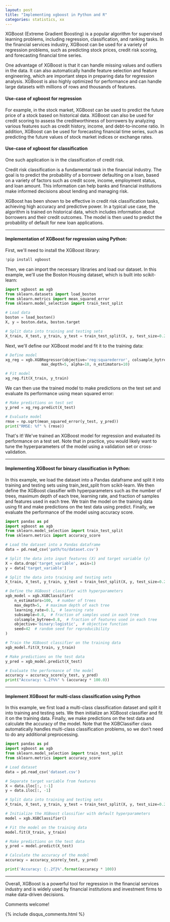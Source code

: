 ```yaml
---
layout: post
title: "Implementing xgboost in Python and R"
categories: statistics, xx
---
```

XGBoost (Extreme Gradient Boosting) is a popular algorithm for supervised learning problems, including regression, classification, and ranking tasks. In the financial services industry, XGBoost can be used for a variety of regression problems, such as predicting stock prices, credit risk scoring, and forecasting financial time series.

One advantage of XGBoost is that it can handle missing values and outliers in the data. It can also automatically handle feature selection and feature engineering, which are important steps in preparing data for regression analysis. XGBoost is also highly optimized for performance and can handle large datasets with millions of rows and thousands of features.

#### Use-case of xgboost for regression
For example, in the stock market, XGBoost can be used to predict the future price of a stock based on historical data. XGBoost can also be used for credit scoring to assess the creditworthiness of borrowers by analyzing various features such as credit history, income, and debt-to-income ratio. In addition, XGBoost can be used for forecasting financial time series, such as predicting the future values of stock market indices or exchange rates.

#### Use-case of xgboost for classification
One such application is in the classification of credit risk.

Credit risk classification is a fundamental task in the financial industry. The goal is to predict the probability of a borrower defaulting on a loan, based on a variety of factors such as credit score, income, employment status, and loan amount. This information can help banks and financial institutions make informed decisions about lending and managing risk.

XGBoost has been shown to be effective in credit risk classification tasks, achieving high accuracy and predictive power. In a typical use case, the algorithm is trained on historical data, which includes information about borrowers and their credit outcomes. The model is then used to predict the probability of default for new loan applications.

---

#### Implementation of XGBoost for regression using Python:
First, we'll need to install the XGBoost library:
```python
!pip install xgboost
```

Then, we can import the necessary libraries and load our dataset. In this example, we'll use the Boston Housing dataset, which is built into scikit-learn:
```python
import xgboost as xgb
from sklearn.datasets import load_boston
from sklearn.metrics import mean_squared_error
from sklearn.model_selection import train_test_split

# Load data
boston = load_boston()
X, y = boston.data, boston.target

# Split data into training and testing sets
X_train, X_test, y_train, y_test = train_test_split(X, y, test_size=0.2, random_state=42)
```

Next, we'll define our XGBoost model and fit it to the training data:
```python
# Define model
xg_reg = xgb.XGBRegressor(objective='reg:squarederror', colsample_bytree=0.3, learning_rate=0.1,
                max_depth=5, alpha=10, n_estimators=10)

# Fit model
xg_reg.fit(X_train, y_train)
```

We can then use the trained model to make predictions on the test set and evaluate its performance using mean squared error:
```python
# Make predictions on test set
y_pred = xg_reg.predict(X_test)

# Evaluate model
rmse = np.sqrt(mean_squared_error(y_test, y_pred))
print("RMSE: %f" % (rmse))
```

That's it! We've trained an XGBoost model for regression and evaluated its performance on a test set. Note that in practice, you would likely want to tune the hyperparameters of the model using a validation set or cross-validation.

---

#### Implementing XGBoost for binary classification in Python:
In this example, we load the dataset into a Pandas dataframe and split it into training and testing sets using train_test_split from scikit-learn. We then define the XGBoost classifier with hyperparameters such as the number of trees, maximum depth of each tree, learning rate, and fraction of samples and features used in each tree. We train the model on the training data using fit and make predictions on the test data using predict. Finally, we evaluate the performance of the model using accuracy score.

```python
import pandas as pd
import xgboost as xgb
from sklearn.model_selection import train_test_split
from sklearn.metrics import accuracy_score

# Load the dataset into a Pandas dataframe
data = pd.read_csv('path/to/dataset.csv')

# Split the data into input features (X) and target variable (y)
X = data.drop('target_variable', axis=1)
y = data['target_variable']

# Split the data into training and testing sets
X_train, X_test, y_train, y_test = train_test_split(X, y, test_size=0.2)

# Define the XGBoost classifier with hyperparameters
xgb_model = xgb.XGBClassifier(
    n_estimators=100,  # number of trees
    max_depth=5,  # maximum depth of each tree
    learning_rate=0.1,  # learning rate
    subsample=0.8,  # fraction of samples used in each tree
    colsample_bytree=0.8,  # fraction of features used in each tree
    objective='binary:logistic',  # objective function
    seed=42  # random seed for reproducibility
)

# Train the XGBoost classifier on the training data
xgb_model.fit(X_train, y_train)

# Make predictions on the test data
y_pred = xgb_model.predict(X_test)

# Evaluate the performance of the model
accuracy = accuracy_score(y_test, y_pred)
print("Accuracy: %.2f%%" % (accuracy * 100.0))
```

---

#### Implement XGBoost for multi-class classification using Python
In this example, we first load a multi-class classification dataset and split it into training and testing sets. We then initialize an XGBoost classifier and fit it on the training data. Finally, we make predictions on the test data and calculate the accuracy of the model. Note that the XGBClassifier class automatically handles multi-class classification problems, so we don't need to do any additional preprocessing.

```python
import pandas as pd
import xgboost as xgb
from sklearn.model_selection import train_test_split
from sklearn.metrics import accuracy_score

# Load dataset
data = pd.read_csv('dataset.csv')

# Separate target variable from features
X = data.iloc[:, :-1]
y = data.iloc[:, -1]

# Split data into training and testing sets
X_train, X_test, y_train, y_test = train_test_split(X, y, test_size=0.2, random_state=123)

# Initialize the XGBoost classifier with default hyperparameters
model = xgb.XGBClassifier()

# Fit the model on the training data
model.fit(X_train, y_train)

# Make predictions on the test data
y_pred = model.predict(X_test)

# Calculate the accuracy of the model
accuracy = accuracy_score(y_test, y_pred)

print('Accuracy: {:.2f}%'.format(accuracy * 100))
```

---

Overall, XGBoost is a powerful tool for regression in the financial services industry and is widely used by financial institutions and investment firms to make data-driven decisions.

Comments welcome!

{% include disqus_comments.html %}
